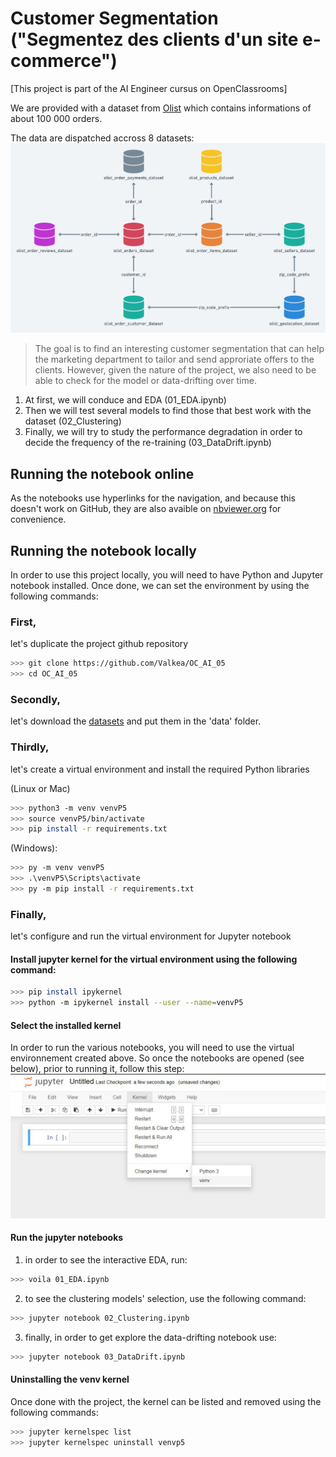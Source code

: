 # Customer Segmentation ("Segmentez des clients d'un site e-commerce")

[This project is part of the AI Engineer cursus on OpenClassrooms]

We are provided with a dataset from [Olist](https://www.kaggle.com/olistbr/brazilian-ecommerce) which contains informations of about 100 000 orders.

The data are dispatched accross 8 datasets:
![alt text](medias/olist_datasets.png)

> The goal is to find an interesting customer segmentation that can help the marketing department to tailor and send approriate offers to the clients.
> However, given the nature of the project, we also need to be able to check for the model or data-drifting over time.

1. At first, we will conduce and EDA (01_EDA.ipynb)
2. Then we will test several models to find those that best work with the dataset (02_Clustering)
3. Finally, we will try to study the performance degradation in order to decide the frequency of the re-training (03_DataDrift.ipynb)

## Running the notebook online

As the notebooks use hyperlinks for the navigation, and because this doesn't work on GitHub, they are also avaible on [nbviewer.org](https://nbviewer.org/github/Valkea/OC_AI_04/tree/main/) for convenience.

## Running the notebook locally

In order to use this project locally, you will need to have Python and Jupyter notebook installed.
Once done, we can set the environment by using the following commands:

### First, 
let's duplicate the project github repository

```bash
>>> git clone https://github.com/Valkea/OC_AI_05
>>> cd OC_AI_05
```

### Secondly,
let's download the [datasets](https://www.kaggle.com/olistbr/brazilian-ecommerce) and put them in the 'data' folder.

### Thirdly,
let's create a virtual environment and install the required Python libraries

(Linux or Mac)
```bash
>>> python3 -m venv venvP5
>>> source venvP5/bin/activate
>>> pip install -r requirements.txt
```

(Windows):
```bash
>>> py -m venv venvP5
>>> .\venvP5\Scripts\activate
>>> py -m pip install -r requirements.txt
```

### Finally,
let's configure and run the virtual environment for Jupyter notebook


#### Install jupyter kernel for the virtual environment using the following command:

```bash
>>> pip install ipykernel
>>> python -m ipykernel install --user --name=venvP5
```

#### Select the installed kernel

In order to run the various notebooks, you will need to use the virtual environnement created above.
So once the notebooks are opened (see below), prior to running it, follow this step:
![alt text](medias/venv_selection.png)

#### Run the jupyter notebooks

1. in order to see the interactive EDA, run:
```bash
>>> voila 01_EDA.ipynb
```

2. to see the clustering models' selection, use the following command:
```bash
>>> jupyter notebook 02_Clustering.ipynb
```

3. finally, in order to get explore the data-drifting notebook use:
```bash
>>> jupyter notebook 03_DataDrift.ipynb 
```

#### Uninstalling the venv kernel
Once done with the project, the kernel can be listed and removed using the following commands:

```bash
>>> jupyter kernelspec list
>>> jupyter kernelspec uninstall venvp5
```

